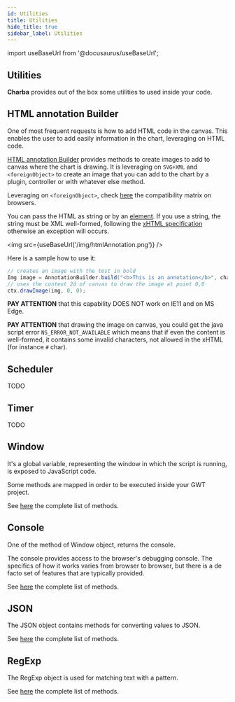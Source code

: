 ```yaml
---
id: Utilities
title: Utilities
hide_title: true
sidebar_label: Utilities
---
```

import useBaseUrl from '@docusaurus/useBaseUrl';

## Utilities

**Charba** provides out of the box some utilities to used inside your code.

## HTML annotation Builder

One of most frequent requests is how to add HTML code in the canvas. This enables the user to add easily information in the chart, leveraging on HTML code.

[HTML annotation Builder](http://www.pepstock.org/Charba/3.3/org/pepstock/charba/client/utils/AnnotationBuilder.html) provides methods to create images to add to canvas where the chart is drawing. It is leveraging on `SVG+XML` and `<foreignObject>` to create an image that you can add to the chart by a plugin, controller or with whatever else method.

Leveraging on `<foreignObject>`, check [here](https://developer.mozilla.org/en-US/docs/Web/SVG/Element/foreignObject#Browser_compatibility) the compatibility matrix on browsers.

You can pass the HTML as string or by an [element](http://www.pepstock.org/Charba/3.3/org/pepstock/charba/client/dom/BaseHtmlElement.html). If you use a string, the string must be XML well-formed, following the [xHTML specification](http://www.w3.org/1999/xhtml) otherwise an exception will occurs.

<img src={useBaseUrl('/img/htmlAnnotation.png')} />

Here is a sample how to use it:

```java
// creates an image with the test in bold
Img image = AnnotationBuilder.build("<b>This is an annotation</b>", chart.getCanvas().getOffsetWidth(), 100);
// uses the context 2d of canvas to draw the image at point 0,0					
ctx.drawImage(img, 0, 0);
```

**PAY ATTENTION** that this capability DOES NOT work on IE11 and on MS Edge.

**PAY ATTENTION** that drawing the image on canvas, you could get the java script error `NS_ERROR_NOT_AVAILABLE` which means that if even the content is well-formed, it contains some invalid characters, not allowed in the xHTML (for instance `#` char).

## Scheduler

TODO

## Timer

TODO

## Window

It's a global variable, representing the window in which the script is running, is exposed to JavaScript code.

Some methods are mapped in order to be executed inside your GWT project.

See [here](http://www.pepstock.org/Charba/3.3/org/pepstock/charba/client/utils/Window.html) the complete list of methods.

## Console

One of the method of Window object, returns the console.

The console provides access to the browser's debugging console. The specifics of how it works varies from browser to browser, but there is a de facto set of features that are typically provided.

See [here](http://www.pepstock.org/Charba/3.3/org/pepstock/charba/client/utils/Console.html) the complete list of methods.

## JSON

The JSON object contains methods for converting values to JSON.

See [here](http://www.pepstock.org/Charba/3.3/org/pepstock/charba/client/utils/JSON.html) the complete list of methods.

## RegExp

The RegExp object is used for matching text with a pattern.

See [here](http://www.pepstock.org/Charba/3.3/org/pepstock/charba/client/utils/RegExp.html) the complete list of methods.
